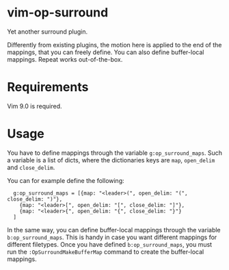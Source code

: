 # vim-op-surround

Yet another surround plugin.

Differently from existing plugins, the motion here is applied to the end of
the mappings, that you can freely define.
You can also define buffer-local mappings.
Repeat works out-of-the-box.

# Requirements

Vim 9.0 is required.

# Usage

You have to define mappings through the variable `g:op_surround_maps`. Such a
variable is a list of dicts, where the dictionaries keys are `map`,
`open_delim` and `close_delim`.

You can for example define the following:

```
  g:op_surround_maps = [{map: "<leader>(", open_delim: "(", close_delim: ")"},
    {map: "<leader>[", open_delim: "[", close_delim: "]"},
    {map: "<leader>{", open_delim: "{", close_delim: "}"}
  ]
```

In the same way, you can define buffer-local mappings through the variable
`b:op_surround_maps`. This is handy in case you want different mappings for
different filetypes.
Once you have defined `b:op_surround_maps`, you must run the
`:OpSurroundMakeBufferMap` command to create the buffer-local mappings.
